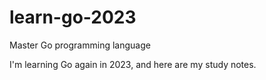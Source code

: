 # learn-go-2023
Master Go programming language 

I'm learning Go again in 2023, and here are my study notes.
